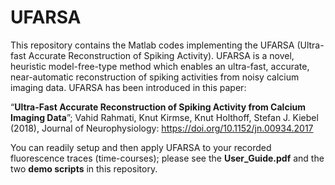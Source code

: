 # UFARSA
This repository contains the Matlab codes implementing the UFARSA (Ultra-fast Accurate Reconstruction of Spiking Activity). UFARSA is a novel, heuristic model-free-type method which enables an ultra-fast, accurate, near-automatic reconstruction of spiking activities from noisy calcium imaging data. UFARSA has been introduced in this paper: 

“**Ultra-Fast Accurate Reconstruction of Spiking Activity from Calcium Imaging Data**”; Vahid Rahmati, Knut Kirmse, Knut Holthoff, Stefan J. Kiebel (2018), Journal of Neurophysiology: https://doi.org/10.1152/jn.00934.2017

You can readily setup and then apply UFARSA to your recorded fluorescence traces (time-courses); please see the **User_Guide.pdf** and the two **demo scripts** in this repository.<br />
<br />    
